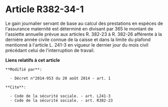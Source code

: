 # Article R382-34-1

Le gain journalier servant de base au calcul des prestations en espèces de l'assurance maternité est déterminé en divisant
par 365 le montant de l'assiette annuelle prévue aux articles R. 382-23 à R. 382-26 afférente à la dernière année civile
connue de la caisse et dans la limite du plafond mentionné à l'article L. 241-3 en vigueur le dernier jour du mois civil
précédant celui de l'interruption de travail.

**Liens relatifs à cet article**

	**Modifié par**:

	  - Décret n°2014-953 du 20 août 2014 - art. 1

	**Cite**:

	  - Code de la sécurité sociale. - art. L241-3
	  - Code de la sécurité sociale. - art. R382-23
